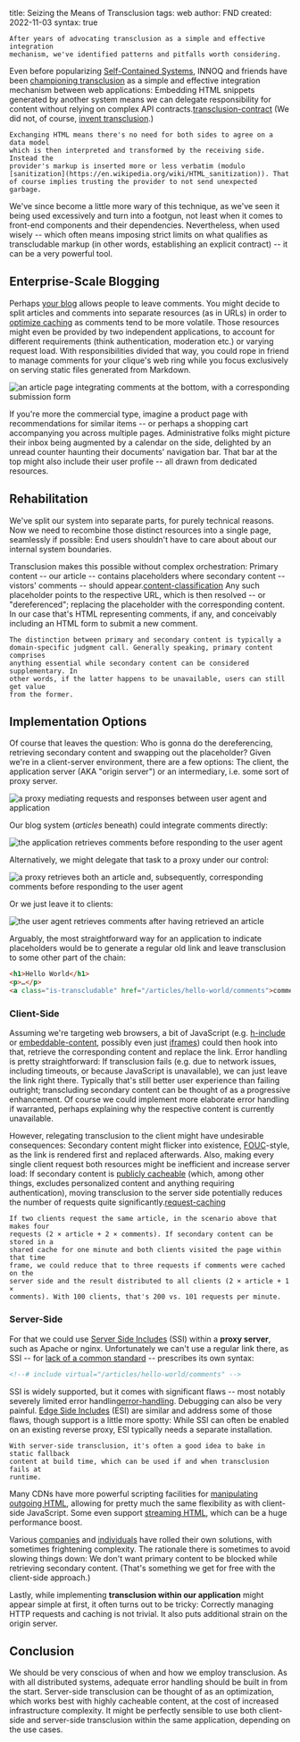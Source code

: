 title: Seizing the Means of Transclusion
tags: web
author: FND
created: 2022-11-03
syntax: true

```intro
After years of advocating transclusion as a simple and effective integration
mechanism, we've identified patterns and pitfalls worth considering.
```

Even before popularizing [Self-Contained Systems](https://scs-architecture.org),
INNOQ and friends have been
[championing transclusion](https://www.innoq.com/en/blog/transclusion/) as a
simple and effective integration mechanism between web applications: Embedding
HTML snippets generated by another system means we can delegate responsibility
for content without relying on complex API
contracts.[transclusion-contract](footnote://) (We did not, of course,
[invent transclusion](https://en.wikipedia.org/wiki/Transclusion#History_and_implementation_by_Project_Xanadu).)

```footnote transclusion-contract
Exchanging HTML means there's no need for both sides to agree on a data model
which is then interpreted and transformed by the receiving side. Instead the
provider's markup is inserted more or less verbatim (modulo
[sanitization](https://en.wikipedia.org/wiki/HTML_sanitization)). That
of course implies trusting the provider to not send unexpected garbage.
```

We've since become a little more wary of this technique, as we've seen it being
used excessively and turn into a footgun, not least when it comes to front-end
components and their dependencies. Nevertheless, when used wisely -- which often
means imposing strict limits on what qualifies as transcludable markup (in
other words, establishing an explicit contract) -- it can be a very powerful
tool.


Enterprise-Scale Blogging
-------------------------

Perhaps [your blog](https://cagrimmett.com/thoughts/2022/04/26/why-blog/)
allows people to leave comments. You might decide to split articles and
comments into separate resources (as in URLs) in order to
[optimize caching](page://articles/http-caching) as comments tend to be more volatile.
Those resources might even be provided by two independent applications, to
account for different requirements (think authentication, moderation etc.) or
varying request load. With responsibilities divided that way, you could rope in
friend to manage comments for your clique's web ring while you focus exclusively
on serving static files generated from Markdown.

![an article page integrating comments at the bottom, with a corresponding submission form](./blog.png)

If you're more the commercial type, imagine a product page with recommendations
for similar items -- or perhaps a shopping cart accompanying you across multiple
pages. Administrative folks might picture their inbox being augmented by a
calendar on the side, delighted by an unread counter haunting their documents'
navigation bar. That bar at the top might also include their user profile -- all
drawn from dedicated resources.


Rehabilitation
--------------

We've split our system into separate parts, for purely technical reasons. Now we
need to recombine those distinct resources into a single page, seamlessly if
possible: End users shouldn't have to care about about our internal system
boundaries.

Transclusion makes this possible without complex orchestration: Primary content --
our article -- contains placeholders where secondary content -- vistors'
comments -- should appear.[content-classification](footnote://) Any such
placeholder points to the respective URL, which is then resolved -- or
"dereferenced"; replacing the placeholder with the corresponding content. In our
case that's HTML representing comments, if any, and conceivably including an
HTML form to submit a new comment.

```footnote content-classification
The distinction between primary and secondary content is typically a
domain-specific judgment call. Generally speaking, primary content comprises
anything essential while secondary content can be considered supplementary. In
other words, if the latter happens to be unavailable, users can still get value
from the former.
```


Implementation Options
----------------------

Of course that leaves the question: Who is gonna do the dereferencing,
retrieving secondary content and swapping out the placeholder? Given we're in a
client-server environment, there are a few options: The client, the application
server (AKA "origin server") or an intermediary, i.e. some sort of proxy server.

![a proxy mediating requests and responses between user agent and application](./client-server.png)

Our blog system (_articles_ beneath) could integrate comments directly:

![the application retrieves comments before responding to the user agent](./origin.png)

Alternatively, we might delegate that task to a proxy under our control:

![a proxy retrieves both an article and, subsequently, corresponding comments before responding to the user agent](./proxy.png)

Or we just leave it to clients:

![the user agent retrieves comments after having retrieved an article](./client.png)

Arguably, the most straightforward way for an application to indicate
placeholders would be to generate a regular old link and leave transclusion to
some other part of the chain:

```html
<h1>Hello World</h1>
<p>…</p>
<a class="is-transcludable" href="/articles/hello-world/comments">comments</a>
```


### Client-Side

Assuming we're targeting web browsers, a bit of JavaScript (e.g.
[h-include](https://github.com/gustafnk/h-include) or
[embeddable-content](https://github.com/FND/embeddable-content), possibly even
just
[iframes](https://developer.mozilla.org/en-US/docs/Web/HTML/Element/iframe))
could then hook into that, retrieve the corresponding content and replace the
link. Error handling is pretty straightforward: If transclusion fails (e.g. due
to network issues, including timeouts, or because JavaScript is unavailable),
we can just leave the link right there. Typically that's still better user
experience than failing outright; transcluding secondary content can be thought
of as a progressive enhancement. Of course we could implement more elaborate
error handling if warranted, perhaps explaining why the respective content is
currently unavailable.

However, relegating transclusion to the client might have undesirable
consequences: Secondary content might flicker into existence,
[FOUC](https://en.wikipedia.org/wiki/Flash_of_unstyled_content)-style, as the
link is rendered first and replaced afterwards. Also, making every single
client request both resources might be inefficient and increase server load: If
secondary content is
[publicly cacheable](https://developer.mozilla.org/en-US/docs/Web/HTTP/Headers/Cache-Control#public)
(which, among other things, excludes personalized content and anything
requiring authentication), moving transclusion to the server side potentially
reduces the number of requests quite
significantly.[request-caching](footnote://)

```footnote request-caching
If two clients request the same article, in the scenario above that makes four
requests (2 × article + 2 × comments). If secondary content can be stored in a
shared cache for one minute and both clients visited the page within that time
frame, we could reduce that to three requests if comments were cached on the
server side and the result distributed to all clients (2 × article + 1 ×
comments). With 100 clients, that's 200 vs. 101 requests per minute.
```


### Server-Side

For that we could use
[Server Side Includes](https://en.wikipedia.org/wiki/Server_Side_Includes)
(SSI) within a **proxy server**, such as Apache or nginx. Unfortunately we
can't use a regular link there, as SSI -- for
[lack of a common standard](https://chriscoyier.net/2022/10/20/isnt-it-weird-there-is-no-standards-based-declarative-way-to-put-a-chunk-of-html-inside-other-html/) --
prescribes its own syntax:

```html
<!--# include virtual="/articles/hello-world/comments" -->
```

SSI is widely supported, but it comes with significant flaws -- most notably
severely limited error handling[error-handling](footnote://). Debugging can also
be very painful.
[Edge Side Includes](https://en.wikipedia.org/wiki/Edge_Side_Includes) (ESI)
are similar and address some of those flaws, though support is a little more
spotty: While SSI can often be enabled on an existing reverse proxy, ESI
typically needs a separate installation.

```footnote error-handling
With server-side transclusion, it's often a good idea to bake in static fallback
content at build time, which can be used if and when transclusion fails at
runtime.
```

Many CDNs have more powerful scripting facilities for
[manipulating outgoing HTML](https://developers.cloudflare.com/workers/runtime-apis/html-rewriter/),
allowing for pretty much the same flexibility as with client-side JavaScript.
Some even support
[streaming HTML](https://dev.to/tigt/the-weirdly-obscure-art-of-streamed-html-4gc2),
which can be a huge performance boost.

Various [companies](https://github.com/zalando/tailor) and
[individuals](https://twitter.com/wcbytes/status/1541546418539732997) have
rolled their own solutions, with sometimes frightening complexity. The
rationale there is sometimes to avoid slowing things down: We don't want
primary content to be blocked while retrieving secondary content. (That's
something we get for free with the client-side approach.)

Lastly, while implementing **transclusion within our application** might appear
simple at first, it often turns out to be tricky: Correctly managing HTTP
requests and caching is not trivial. It also puts additional strain on the
origin server.


Conclusion
----------

We should be very conscious of when and how we employ transclusion. As with all
distributed systems, adequate error handling should be built in from the start.
Server-side transclusion can be thought of as an optimization, which works best
with highly cacheable content, at the cost of increased infrastructure
complexity. It might be perfectly sensible to use both client-side and
server-side transclusion within the same application, depending on the use
cases.
